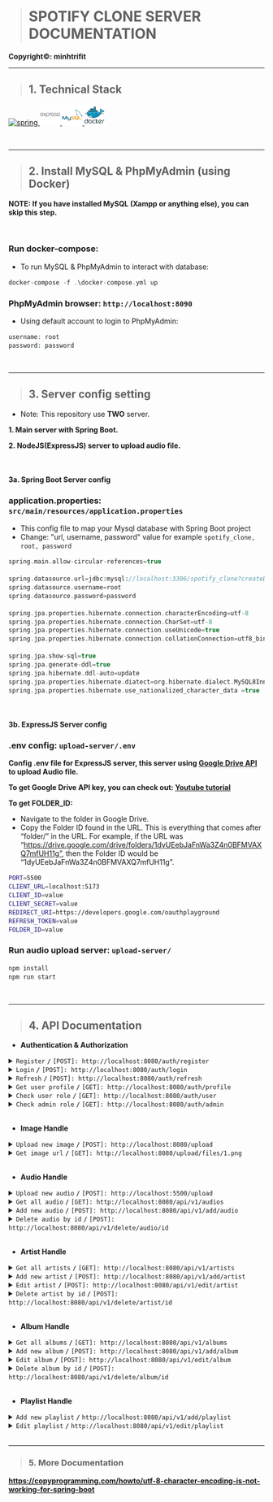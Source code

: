 > # SPOTIFY CLONE SERVER DOCUMENTATION

**Copyright©: minhtrifit**

---

> ## 1. Technical Stack

<a href="https://spring.io/" target="_blank" rel="noreferrer"> <img src="https://www.vectorlogo.zone/logos/springio/springio-icon.svg" alt="spring" width="40" height="40"/> </a> <a href="https://expressjs.com" target="_blank" rel="noreferrer"> <img src="https://raw.githubusercontent.com/devicons/devicon/master/icons/express/express-original-wordmark.svg" alt="express" width="40" height="40"/> </a> <a href="https://www.mysql.com/" target="_blank" rel="noreferrer"> <img src="https://raw.githubusercontent.com/devicons/devicon/master/icons/mysql/mysql-original-wordmark.svg" alt="mysql" width="40" height="40"/> </a> <a href="https://www.docker.com/" target="_blank" rel="noreferrer"> <img src="https://raw.githubusercontent.com/devicons/devicon/master/icons/docker/docker-original-wordmark.svg" alt="docker" width="40" height="40"/> </a>

<br>

---

> ## 2. Install MySQL & PhpMyAdmin (using Docker)

**NOTE: If you have installed MySQL (Xampp or anything else), you can skip this step.**

<br>

### Run docker-compose:

* To run MySQL & PhpMyAdmin to interact with database:

```php
docker-compose -f .\docker-compose.yml up
```

### PhpMyAdmin browser: `http://localhost:8090`

* Using default account to login to PhpMyAdmin:

```php
username: root
password: password
```
<br>

---

> ## 3. Server config setting

* Note: This repository use **TWO** server.

**1. Main server with Spring Boot.**</br>

**2. NodeJS(ExpressJS) server to upload audio file.**

<br>

#### 3a. Spring Boot Server config

### application.properties: `src/main/resources/application.properties`

* This config file to map your Mysql database with Spring Boot project
* Change: "url, username, password" value for example `spotify_clone, root, password`

```php
spring.main.allow-circular-references=true

spring.datasource.url=jdbc:mysql://localhost:3306/spotify_clone?createDatabaseIfNotExist=true&useUnicode=true&connectionCollation=utf8_bin&characterSetResults=utf8
spring.datasource.username=root
spring.datasource.password=password

spring.jpa.properties.hibernate.connection.characterEncoding=utf-8
spring.jpa.properties.hibernate.connection.CharSet=utf-8
spring.jpa.properties.hibernate.connection.useUnicode=true
spring.jpa.properties.hibernate.connection.collationConnection=utf8_bin

spring.jpa.show-sql=true
spring.jpa.generate-ddl=true
spring.jpa.hibernate.ddl-auto=update
spring.jpa.properties.hibernate.diatect=org.hibernate.dialect.MySQL8InnoDBDialect
spring.jpa.properties.hibernate.use_nationalized_character_data =true
```

<br>

#### 3b. ExpressJS Server config

### .env config: `upload-server/.env`

**Config .env file for ExpressJS server, this server using [Google Drive API](https://www.npmjs.com/package/@googleapis/drive) to upload Audio file.**</br>

**To get Google Drive API key, you can check out: [Youtube tutorial](https://www.youtube.com/watch?v=1y0-IfRW114)**

**To get FOLDER_ID:**

* Navigate to the folder in Google Drive.
* Copy the Folder ID found in the URL. This is everything that comes after “folder/” in the URL. For example, if the URL was “https://drive.google.com/drive/folders/1dyUEebJaFnWa3Z4n0BFMVAXQ7mfUH11g”, then the Folder ID would be “1dyUEebJaFnWa3Z4n0BFMVAXQ7mfUH11g”.

```bash
PORT=5500
CLIENT_URL=localhost:5173
CLIENT_ID=value
CLIENT_SECRET=value
REDIRECT_URI=https://developers.google.com/oauthplayground
REFRESH_TOKEN=value
FOLDER_ID=value
```

### Run audio upload server: `upload-server/`

```bash
npm install
npm run start
```

<br>

---

> ## 4. API Documentation

* **Authentication & Authorization** 

<details>
<summary><code>Register</code> <code><b>/</b></code> <code>[POST]: http://localhost:8080/auth/register</code></summary>

```php
{
  body: {
    "username": "user1",
    "password": "123",
    "email": "user@gmail.com",
    "roles": "ROLE_USER"
  }
}
```
</details>

<details>
<summary><code>Login</code> <code><b>/</b></code> <code>[POST]: http://localhost:8080/auth/login</code></summary>

```php
{
  body: {
    "username": "user1",
    "password": "123"
  }
}
```
</details>

<details>
<summary><code>Refresh</code> <code><b>/</b></code> <code>[POST]: http://localhost:8080/auth/refresh</code></summary>

```php
{
  headers: {
    "Authorization": `Bearer accessToken`
  }
}
```
</details>

<details>
<summary><code>Get user profile</code> <code><b>/</b></code> <code>[GET]: http://localhost:8080/auth/profile</code></summary>

```php
{
  headers: {
    "Authorization": `Bearer token`
  }
}
```
</details>

<details>
<summary><code>Check user role</code> <code><b>/</b></code> <code>[GET]: http://localhost:8080/auth/user</code></summary>

```php
{
  headers: {
    "Authorization": `Bearer token`
  },
}
```
</details>

<details>
<summary><code>Check admin role</code> <code><b>/</b></code> <code>[GET]: http://localhost:8080/auth/admin</code></summary>

```php
{
  headers: {
    "Authorization": `Bearer token`
  },
}
```
</details>

<br>

* **Image Handle** 

<details>
<summary><code>Upload new image</code> <code><b>/</b></code> <code>[POST]: http://localhost:8080/upload</code></summary>

```php
{
  form-data: {
    "file": choosefile
  }
}
```
</details>

<details>
<summary><code>Get image url</code> <code><b>/</b></code> <code>[GET]: http://localhost:8080/upload/files/1.png</code></summary>

```php
{

}
```
</details>

<br>

* **Audio Handle**

<details>
<summary><code>Upload new audio</code> <code><b>/</b></code> <code>[POST]: http://localhost:5500/upload</code></summary>

```php
{
  form-data: {
    "file": choosefile
  }
}
```
</details>

<details>
<summary><code>Get all audio</code> <code><b>/</b></code> <code>[GET]: http://localhost:8080/api/v1/audios</code></summary>

```php
{

}
```
</details>

<details>
<summary><code>Add new audio</code> <code><b>/</b></code> <code>[POST]: http://localhost:8080/api/v1/add/audio</code></summary>

```php
{
  headers: {
    "Authorization": `Bearer token`
  },
  body: {
    "name": "Bài ca dành cho em",
    "artists": [2],
    "albums": [1],
    "url": "http://example.com",
    "avatar": "http://localhost:8080/upload/files/example.png"
  }
}
```
</details>

<details>
<summary><code>Delete audio by id</code> <code><b>/</b></code> <code>[POST]: http://localhost:8080/api/v1/delete/audio/id</code></summary>

```php
{
  headers: {
    "Authorization": `Bearer token`
  }
}
```
</details>

<br>

* **Artist Handle**

<details>
<summary><code>Get all artists</code> <code><b>/</b></code> <code>[GET]: http://localhost:8080/api/v1/artists</code></summary>

```php
{

}
```
</details>

<details>
<summary><code>Add new artist</code> <code><b>/</b></code> <code>[POST]: http://localhost:8080/api/v1/add/artist</code></summary>

```php
{
  headers: {
    "Authorization": `Bearer token`
  },
  body: {
    "name": "Yến Napun",
    "avatar": "http://localhost:8080/upload/files/example.png"
  }
}
```
</details>

<details>
<summary><code>Edit artist</code> <code><b>/</b></code> <code>[POST]: http://localhost:8080/api/v1/edit/artist</code></summary>

```php
{
  headers: {
    "Authorization": `Bearer token`
  },
  body: {
    "id": 102,
    "name": "Yến Napun Cover",
    "followers": 100,
    "avatar": "http://localhost:8080/upload/files/edit.png"
  }
}
```
</details>

<details>
<summary><code>Delete artist by id</code> <code><b>/</b></code> <code>[POST]: http://localhost:8080/api/v1/delete/artist/id</code></summary>

```php
{
  headers: {
    "Authorization": `Bearer token`
  }
}
```
</details>

<br>

* **Album Handle**

<details>
<summary><code>Get all albums</code> <code><b>/</b></code> <code>[GET]: http://localhost:8080/api/v1/albums</code></summary>

```php
{

}
```
</details>

<details>
<summary><code>Add new album</code> <code><b>/</b></code> <code>[POST]: http://localhost:8080/api/v1/add/album</code></summary>

```php
{
  headers: {
    "Authorization": `Bearer token`
  },
  body: {
    "name": "Lofi chill",
    "audios": [1, 2],
    "avatar": "http://localhost:8080/upload/files/example.png"
  }
}
```
</details>

<details>
<summary><code>Edit album</code> <code><b>/</b></code> <code>[POST]: http://localhost:8080/api/v1/edit/album</code></summary>

```php
{
  headers: {
    "Authorization": `Bearer token`
  },
  body: {
    "id": 3,
    "name": "Lofi chill",
    "audios": [1, 2, 3],
    "avatar": "http://localhost:8080/upload/files/example.png"
  }
}
```
</details>

<details>
<summary><code>Delete album by id</code> <code><b>/</b></code> <code>[POST]: http://localhost:8080/api/v1/delete/album/id</code></summary>

```php
{
  headers: {
    "Authorization": `Bearer token`
  }
}
```
</details>

<br>

* **Playlist Handle**

<details>
<summary><code>Add new playlist</code> <code><b>/</b></code> <code>http://localhost:8080/api/v1/add/playlist</code></summary>

```php
{
  headers: {
    "Authorization": `Bearer token`
  },
  body: {
    "userId": 1,
    "name": "Nhạc của sadboiz",
    "audios": [1, 2],
    "avatar": "http://localhost:8080/upload/files/example.png"
  }
}
```
</details>

<details>
<summary><code>Edit playlist</code> <code><b>/</b></code> <code>http://localhost:8080/api/v1/edit/playlist</code></summary>

```php
{
  headers: {
    "Authorization": `Bearer token`
  },
  body: {
    "id": 1,
    "userId": 1,
    "name": "Nhạc của sadboiz",
    "audios": [1, 2, 3],
    "avatar": "http://localhost:8080/upload/files/example.png"
  }
}
```
</details>

<br>

---

> ### 5. More Documentation

**https://copyprogramming.com/howto/utf-8-character-encoding-is-not-working-for-spring-boot**